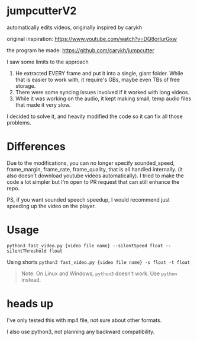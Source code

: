 # jumpcutterV2
automatically edits videos, originally inspired by carykh

original inspiration: https://www.youtube.com/watch?v=DQ8orIurGxw

the program he made: https://github.com/carykh/jumpcutter

I saw some limits to the approach
1. He extracted EVERY frame and put it into a single, giant folder. While that is easier to work with, it require's GBs, maybe even TBs of free storage.
2. There were some syncing issues involved if it worked with long videos.
3. While it was working on the audio, it kept making small, temp audio files that made it very slow.

I decided to solve it, and heavily modified the code so it can fix all those problems.

# Differences
Due to the modifications, you can no longer specify sounded_speed, frame_margin, frame_rate, frame_quality, that is all handled internally. (it also doesn't download youtube videos automatically). I tried to make the code a lot simpler but I'm open to PR request that can still enhance the repo.

PS, if you want sounded speech speedup, I would recommend just speeding up the video on the player.

# Usage
`python3 fast_video.py {video file name} --silentSpeed float --silentThreshold float`

Using shorts
`python3 fast_video.py {video file name} -s float -t float`

> Note: On Linux and Windows, `python3` doesn't work. Use `python` instead.
# heads up
I've only tested this with mp4 file, not sure about other formats.

I also use python3, not planning any backward compatibility.
